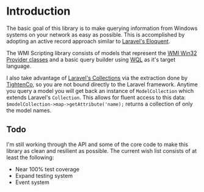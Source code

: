 # Introduction

The basic goal of this library is to make querying information from Windows systems on your network as easy as possible.
This is accomplished by adopting an active record approach similar to
[Laravel's Eloquent](https://laravel.com/docs/5.8/eloquent).

The WMI Scripting library consists of models that represent the
[WMI Win32 Provider classes](https://docs.microsoft.com/en-us/windows/win32/cimwin32prov/win32-provider)
and a basic query builder using [WQL](https://docs.microsoft.com/en-us/windows/win32/wmisdk/querying-with-wql)
as it's target language.

I also take advantage of [Laravel's Collections](https://laravel.com/docs/5.8/collections) via the extraction done by
[TightenCo](https://github.com/tightenco/collect), so you are not bound directly to the Laravel framework. Anytime you
query a model you will get back an instance of `ModelCollection` which extends Laravel's `Collection`. This allows for
fluent access to this data: `$modelCollection->map->getAttribute('name);` returns a collection of only the model names.

## Todo

I'm still working through the API and some of the core code to make this library as clean and resilient as possible.
The current wish list consists of at least the following:

* Near 100% test coverage
* Expand testing system
* Event system